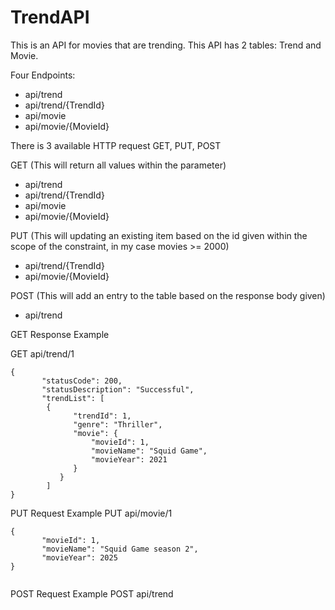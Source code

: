 # TrendAPI
This is an API for movies that are trending.
This API has 2 tables: Trend and Movie. 

Four Endpoints:
- api/trend
- api/trend/{TrendId}
- api/movie
- api/movie/{MovieId}

There is 3 available HTTP request
GET, PUT, POST

GET (This will return all values within the parameter)
- api/trend
- api/trend/{TrendId}
- api/movie
- api/movie/{MovieId}


PUT (This will updating an existing item based on the id given within the scope of the constraint, in my case movies >= 2000)
- api/trend/{TrendId}
- api/movie/{MovieId}

POST (This will add an entry to the table based on the response body given)
- api/trend

GET Response Example

GET api/trend/1
```
{
       "statusCode": 200,
       "statusDescription": "Successful",
       "trendList": [
        {
              "trendId": 1,
              "genre": "Thriller",
              "movie": {
                  "movieId": 1,
                  "movieName": "Squid Game",
                  "movieYear": 2021
              }
           }
        ]
}
```

PUT Request Example
PUT api/movie/1
```
{
       "movieId": 1,
       "movieName": "Squid Game season 2",
       "movieYear": 2025
}
      
```


POST Request Example
POST api/trend
```


```
